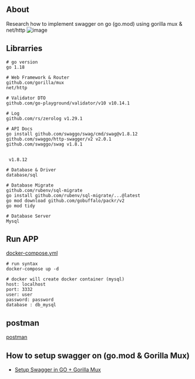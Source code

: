 ## About
Research how to implement swagger on go (go.mod) using gorilla mux & net/http
![image](https://github.com/denitiawan/research-swagger-gomod-gorillamux/assets/11941308/629ea8be-b404-4a55-bae8-f5846b3f6930)

## Librarries

```
# go version
go 1.18

# Web Framework & Router
github.com/gorilla/mux
net/http

# Validator DTO
github.com/go-playground/validator/v10 v10.14.1

# Log
github.com/rs/zerolog v1.29.1

# API Docs
go install github.com/swaggo/swag/cmd/swag@v1.8.12
github.com/swaggo/http-swagger/v2 v2.0.1
github.com/swaggo/swag v1.8.1
  

 v1.8.12 

# Database & Driver
database/sql

# Database Migrate
github.com/rubenv/sql-migrate
go install github.com/rubenv/sql-migrate/...@latest
go mod download github.com/gobuffalo/packr/v2
go mod tidy

# Database Server
Mysql
```

## Run APP
[docker-compose.yml](https://github.com/denitiawan/research-swagger-gomod-gorillamux/blob/main/docker-compose.yml)
```
# run syntax
docker-compose up -d

# docker will create docker container (mysql)
host: localhost
port: 3332      
user: user
password: password
database : db_mysql
```

## postman
[postman](https://github.com/denitiawan/research-swagger-gomod-gorillamux/blob/main/Swagger-GO.18-v%201.0.0.postman_collection.json)



## How to setup swagger on (go.mod & Gorilla Mux)
- [Setup Swagger in GO + Gorilla Mux](https://github.com/denitiawan/research-swagger-gomod-gorillamux/blob/main/tmp/readme/setup_swagger.md)

